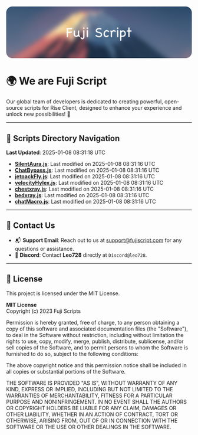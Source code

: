 ![Banner](.github/b.webp)

# 🌍 **We are Fuji Script**

Our global team of developers is dedicated to creating powerful, open-source scripts for Rise Client, designed to enhance your experience and unlock new possibilities! 🌟

---
<!-- SCRIPTS_NAVIGATION_START -->
## 📂 **Scripts Directory Navigation**

**Last Updated**: 2025-01-08 08:31:18 UTC

- **[SilentAura.js](scripts/SilentAura.js)**: Last modified on 2025-01-08 08:31:16 UTC
- **[ChatBypass.js](scripts/ChatBypass.js)**: Last modified on 2025-01-08 08:31:16 UTC
- **[jetpackFly.js](scripts/jetpackFly.js)**: Last modified on 2025-01-08 08:31:16 UTC
- **[velocityHylex.js](scripts/velocityHylex.js)**: Last modified on 2025-01-08 08:31:16 UTC
- **[chestxray.js](scripts/chestxray.js)**: Last modified on 2025-01-08 08:31:16 UTC
- **[bedxray.js](scripts/bedxray.js)**: Last modified on 2025-01-08 08:31:16 UTC
- **[chatMacro.js](scripts/chatMacro.js)**: Last modified on 2025-01-08 08:31:16 UTC

<!-- SCRIPTS_NAVIGATION_END -->

---

## 💬 **Contact Us**  
- 📬 **Support Email**: Reach out to us at [support@fujiscript.com](mailto:support@fujiscript.com) for any questions or assistance.  
- 💬 **Discord**: Contact **Leo728** directly at `Discord@leo728`.

---

## 📜 **License**

This project is licensed under the MIT License.  

**MIT License**  
Copyright (c) 2023 Fuji Scripts  

Permission is hereby granted, free of charge, to any person obtaining a copy of this software and associated documentation files (the "Software"), to deal in the Software without restriction, including without limitation the rights to use, copy, modify, merge, publish, distribute, sublicense, and/or sell copies of the Software, and to permit persons to whom the Software is furnished to do so, subject to the following conditions:  

The above copyright notice and this permission notice shall be included in all copies or substantial portions of the Software.  

THE SOFTWARE IS PROVIDED "AS IS", WITHOUT WARRANTY OF ANY KIND, EXPRESS OR IMPLIED, INCLUDING BUT NOT LIMITED TO THE WARRANTIES OF MERCHANTABILITY, FITNESS FOR A PARTICULAR PURPOSE AND NONINFRINGEMENT. IN NO EVENT SHALL THE AUTHORS OR COPYRIGHT HOLDERS BE LIABLE FOR ANY CLAIM, DAMAGES OR OTHER LIABILITY, WHETHER IN AN ACTION OF CONTRACT, TORT OR OTHERWISE, ARISING FROM, OUT OF OR IN CONNECTION WITH THE SOFTWARE OR THE USE OR OTHER DEALINGS IN THE SOFTWARE.  
